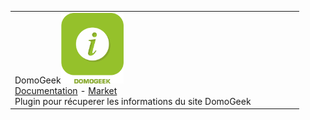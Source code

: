 | | | | | | |
|--- | --- | --- | --- | --- | ---
|DomoGeek<img src="domogeek/domogeek_icon.png" width="100" /><br>[Documentation](domogeek/index.md) - [Market](https://market.jeedom.com/index.php?v=d&plugin_id=250)<br/>Plugin pour récuperer les informations du site DomoGeek